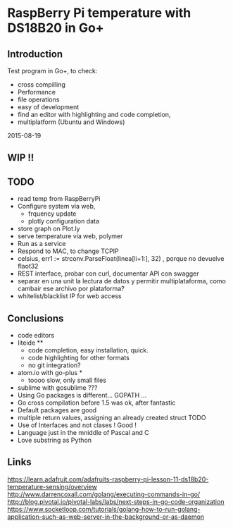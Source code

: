 # RaspBerry Pi temperature with DS18B20 in Go+

## Introduction
Test program in Go+, to check:
 - cross compilling
 - Performance
 - file operations
 - easy of development
  - find an editor with highlighting and code completion, 
   - multiplatform (Ubuntu and Windows)

2015-08-19

## WIP !!

## TODO
 - read temp from RaspBerryPi
 - Configure system via web, 
   - frquency update
   - plotly configuration data
 - store graph on Plot.ly
 - serve temperature via web, polymer
 - Run as a service
 - Respond to MAC, to change TCPIP
 - celsius, err1 := strconv.ParseFloat(linea[li+1:], 32) , porque no devuelve flaot32
 - REST interface, probar con curl, documentar API con swagger
 - separar en una unit la lectura de datos y permitir multiplataforma, como cambair ese archivo por plataforma?
 - whitelist/blacklist IP for web access

## Conclusions
 - code editors 
  - liteide **
    - code completion, easy installation, quick. 
    - code highlighting for other formats
    - no git integration?
  - atom.io with go-plus * 
    - toooo slow, only small files
  - sublime with gosublime  ???
 - Using Go packages is different... GOPATH ...
 - Go cross compilation before 1.5 was ok, after fantastic
 - Default packages are good
 - multiple return values, assigning an already created struct TODO
 - Use of Interfaces and not clases ! Good !
 - Language just in the mniddle of Pascal and C
 - Love substring as Python

## Links
 https://learn.adafruit.com/adafruits-raspberry-pi-lesson-11-ds18b20-temperature-sensing/overview
 http://www.darrencoxall.com/golang/executing-commands-in-go/
 http://blog.pivotal.io/pivotal-labs/labs/next-steps-in-go-code-organization
 https://www.socketloop.com/tutorials/golang-how-to-run-golang-application-such-as-web-server-in-the-background-or-as-daemon